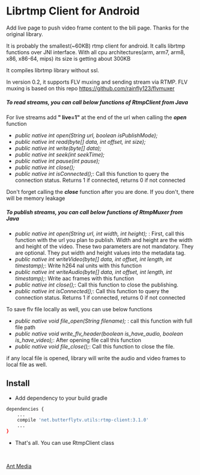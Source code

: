 # Librtmp Client for Android
Add live page to push video frame content to the bili page.
Thanks for the original library.

It is probably the smallest(~60KB) rtmp client for android. It calls librtmp functions over JNI interface.
With all cpu architectures(arm, arm7, arm8, x86, x86-64, mips) its size is getting about 300KB

It compiles librtmp library without ssl. 

In version 0.2, it supports FLV muxing and sending stream via RTMP. FLV muxing is based on this repo https://github.com/rainfly123/flvmuxer


##### To read streams, you can call below functions of **RtmpClient** from Java #####

For live streams add **" live=1"** at the end of the url when calling the **_open_** function

* *public native int open(String url, boolean isPublishMode);*
* *public native int read(byte[] data, int offset, int size);*
* *public native int write(byte[] data);*
* *public native int seek(int seekTime);*
* *public native int pause(int pause);*
* *public native int close();*
* *public native int isConnected();*: Call this function to query the connection status. Returns 1 if connected, returns 0 if not connected

Don't forget calling the **_close_** function after you are done. If you don't, there will be memory leakage


##### To publish streams, you can call below functions of **RtmpMuxer** from Java #####
* *public native int open(String url, int width, int height);* : First, call this function with the url you plan to publish. Width and height are the width and height of the video. These two parameters are not mandatory. They are optional. They put width and height values into the metadata tag.
* *public native int writeVideo(byte[] data, int offset, int length, int timestamp);*: Write h264 nal units with this function
* *public native int writeAudio(byte[] data, int offset, int length, int timestamp);*: Write aac frames with this function
* *public native int close();*: Call this function to close the publishing.
* *public native int isConnected();*: Call this function to query the connection status. Returns 1 if connected, returns 0 if not connected

To save flv file locally as well, you can use below functions
* *public native void file_open(String filename);* : call this function with full file path
* *public native void write_flv_header(boolean is_have_audio, boolean is_have_video);*: After opening file call this function
* *public native void file_close();*: Call this function to close the file. 

if any local file is opened, library will write the audio and video frames to local file as well. 

## Install ##

- Add dependency to your build gradle
```sh
dependencies {
    ...
    compile 'net.butterflytv.utils:rtmp-client:3.1.0'
    ...
}
```

- That's all. You can use RtmpClient class


<br/>

[Ant Media](http://antmedia.io)

